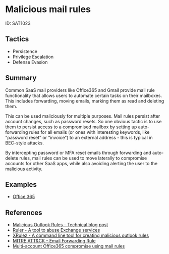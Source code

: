 # Malicious mail rules
ID: SAT1023

## Tactics
* Persistence
* Privilege Escalation
* Defense Evasion

## Summary
Common SaaS mail providers like Office365 and Gmail provide mail rule functionality that allows users to automate certain tasks on their mailboxes. This includes forwarding, moving emails, marking them as read and deleting them.

This can be used maliciously for multiple purposes. Mail rules persist after account changes, such as password resets. So one obvious tactic is to use them to persist access to a compromised mailbox by setting up auto-forwarding rules for all emails (or ones with interesting keywords, like “password reset” or “invoice”) to an external address - this is typical in BEC-style attacks.

By intercepting password or MFA reset emails through forwarding and auto-delete rules, mail rules can be used to move laterally to compromise accounts for other SaaS apps, while also avoiding alerting the user to the malicious activity.

## Examples
* [Office 365](examples/office_365.md)

## References
* [Malicious Outlook Rules - Technical blog post](https://www.netspi.com/blog/technical/adversary-simulation/malicious-outlook-rules/)
* [Ruler - A tool to abuse Exchange services](https://github.com/sensepost/ruler)
* [XRulez - A command line tool for creating malicious outlook rules](https://github.com/FSecureLABS/XRulez)
* [MITRE ATT&CK - Email Forwarding Rule](https://attack.mitre.org/techniques/T1114/003/)
* [Multi-account Office365 compromise using mail rules](https://darktrace.com/blog/breakdown-of-a-multi-account-compromise-within-office-365)
